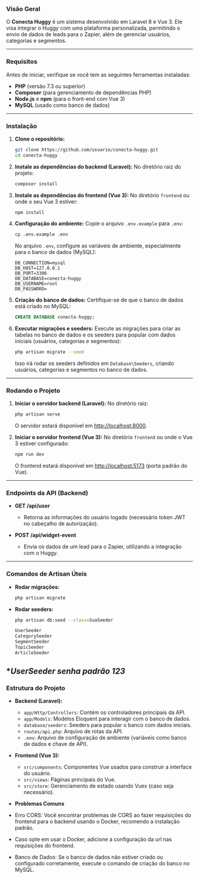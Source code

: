 ### **Visão Geral**
O **Conecta Huggy** é um sistema desenvolvido em Laravel 8 e Vue 3. Ele visa integrar o Huggy com uma plataforma personalizada, permitindo o envio de dados de leads para o Zapier, além de gerenciar usuários, categorias e segmentos.

---

### **Requisitos**
Antes de iniciar, verifique se você tem as seguintes ferramentas instaladas:

- **PHP** (versão 7.3 ou superior)
- **Composer** (para gerenciamento de dependências PHP)
- **Node.js** e **npm** (para o front-end com Vue 3)
- **MySQL** (usado como banco de dados)

---

### **Instalação**

1. **Clone o repositório:**
   ```bash
   git clone https://github.com/usuario/conecta-huggy.git
   cd conecta-huggy
   ```

2. **Instale as dependências do backend (Laravel):**
   No diretório raiz do projeto:
   ```bash
   composer install
   ```

3. **Instale as dependências do frontend (Vue 3):**
   No diretório `frontend` ou onde o seu Vue 3 estiver:
   ```bash
   npm install
   ```

4. **Configuração do ambiente:**
   Copie o arquivo `.env.example` para `.env`:
   ```bash
   cp .env.example .env
   ```

   No arquivo `.env`, configure as variáveis de ambiente, especialmente para o banco de dados (MySQL):
   ```env
   DB_CONNECTION=mysql
   DB_HOST=127.0.0.1
   DB_PORT=3306
   DB_DATABASE=conecta-huggy
   DB_USERNAME=root
   DB_PASSWORD=
   ```

5. **Criação do banco de dados:**
   Certifique-se de que o banco de dados está criado no MySQL:
   ```sql
   CREATE DATABASE conecta-huggy;
   ```

6. **Executar migrações e seeders:**
   Execute as migrações para criar as tabelas no banco de dados e os seeders para popular com dados iniciais (usuários, categorias e segmentos):
   ```bash
   php artisan migrate --seed
   ```

   Isso irá rodar os seeders definidos em `Database\Seeders`, criando usuários, categorias e segmentos no banco de dados.

---

### **Rodando o Projeto**

1. **Iniciar o servidor backend (Laravel):**
   No diretório raiz:
   ```bash
   php artisan serve
   ```
   O servidor estará disponível em [http://localhost:8000](http://localhost:8000).

2. **Iniciar o servidor frontend (Vue 3):**
   No diretório `frontend` ou onde o Vue 3 estiver configurado:
   ```bash
   npm run dev
   ```
   O frontend estará disponível em [http://localhost:5173](http://localhost:5173) (porta padrão do Vue).

---

### **Endpoints da API (Backend)**

- **GET /api/user**
    - Retorna as informações do usuário logado (necessário token JWT no cabeçalho de autorização).

- **POST /api/widget-event**
    - Envia os dados de um lead para o Zapier, utilizando a integração com o Huggy.

---

### **Comandos de Artisan Úteis**

- **Rodar migrações:**
  ```bash
  php artisan migrate
  ```

- **Rodar seeders:**
  ```bash
  php artisan db:seed --class=SuaSeeder
  
  UserSeeder
  CategorySeeder
  SegmentSeeder
  TopicSeeder
  ArticleSeeder
  ```
**UserSeeder senha padrão 123*
---

### **Estrutura do Projeto**

- **Backend (Laravel):**
    - `app/Http/Controllers`: Contém os controladores principais da API.
    - `app/Models`: Modelos Eloquent para interagir com o banco de dados.
    - `database/seeders`: Seeders para popular o banco com dados iniciais.
    - `routes/api.php`: Arquivo de rotas da API.
    - `.env`: Arquivo de configuração de ambiente (variáveis como banco de dados e chave de API).

- **Frontend (Vue 3):**
    - `src/components`: Componentes Vue usados para construir a interface do usuário.
    - `src/views`: Páginas principais do Vue.
    - `src/store`: Gerenciamento de estado usando Vuex (caso seja necessário).

- **Problemas Comuns**
- Erro CORS: Você encontrar problemas de CORS ao fazer requisições do frontend para o backend usando o Docker, recomendo a instalação padrão.

- Caso opte em usar o Docker, adicione a configuração da url nas requisições do frontend.

- Banco de Dados: Se o banco de dados não estiver criado ou configurado corretamente, execute o comando de criação do banco no MySQL.